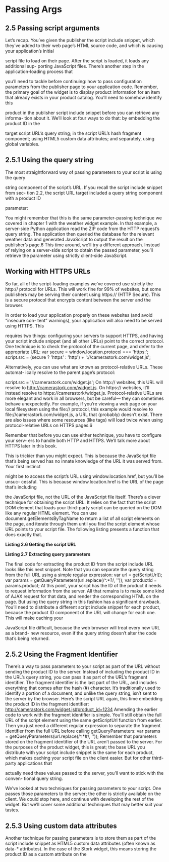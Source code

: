 # Passing Args

## 2.5 Passing script arguments

Let’s recap. You’ve given the publisher the script include snippet, which they’ve added
to their web page’s HTML source code, and which is causing your application’s initial

script file to load on their page. After the script is loaded, it loads any additional sup-
porting JavaScript files. There’s another step in the application-loading process that

you’ll need to tackle before continuing: how to pass configuration parameters from
the publisher page to your application code.
Remember, the primary goal of the widget is to display product information for an
item that already exists in your product catalog. You’ll need to somehow identify this

product in the publisher script include snippet before you can retrieve any informa-
tion about it. We’ll look at four ways to do that: by embedding the product ID in the

target script URL’s query string; in the script URL’s hash fragment component; using
HTML5 custom data attributes; and separately, using global variables.

## 2.5.1 Using the query string

The most straightforward way of passing parameters to your script is using the query

string component of the script’s URL. If you recall the script include snippet from sec-
tion 2.2, the script URL target included a query string component with a product ID

parameter:

<script>
(function() {
var script = document.createElement('script');
script.async = true;
script.src = 'http://camerastork.com/widget.js?product=1234';

var entry = document.getElementsByTagName('script')[0];
entry.parentNode.insertBefore(script, entry);
})();
</script>

You might remember that this is the same parameter-passing technique we covered in
chapter 1 with the weather widget example. In that example, a server-side Python
application read the ZIP code from the HTTP request’s query string. The application
then queried the database for the relevant weather data and generated JavaScript to
output the result on the publisher’s page.6
This time around, we’ll try a different approach. Instead of relying on a server-side
script to obtain the passed parameter, you’ll retrieve the parameter using strictly
client-side JavaScript.

## Working with HTTPS URLs

So far, all of the script-loading examples we’ve covered use strictly the http://
protocol for URLs. This will work fine for 99% of websites, but some publishers may
be serving their content using https:// (HTTP Secure). This is a secure protocol that
encrypts content between the server and the browser.

In order to load your application properly on these websites (and avoid “insecure con-
tent” warnings), your application will also need to be served using HTTPS. This

requires two things: configuring your servers to support HTTPS, and having your script
include snippet (and all other URLs) point to the correct protocol. One technique is to
check the protocol of the current page, and defer to the appropriate URL:
var secure = window.location.protocol === 'https:';
script.src = (secure ? 'https' : 'http') +
'://camerastork.com/widget.js';

Alternatively, you can use what are known as protocol-relative URLs. These automat-
ically resolve to the parent page’s protocol:

script.src = '//camerastork.com/widget.js';
On http:// websites, this URL will resolve to http://camerastork.com/widget.js. On
https:// websites, it’ll instead resolve to https://camerastork/widget.js.
Protocol-relative URLs are more elegant and work in all browsers, but be careful—
they can sometimes behave unexpectedly. For example, if you’re viewing a web page
on your local filesystem using the file:// protocol, this example would resolve to
file://camerastork.com/widget.js, a URL that (probably) doesn’t exist. There are
also issues where some resources (like <link> tags) will load twice when using
protocol-relative URLs on HTTPS pages.6

Remember that before you can use either technique, you have to configure your serv-
ers to handle both HTTP and HTTPS. We’ll talk more about HTTPS later in this book.

This is trickier than you might expect. This is because the JavaScript file that’s
being served has no innate knowledge of the URL it was served from. Your first instinct

might be to access the script’s URL using window.location.href, but you’ll be unsuc-
cessful. This is because window.location.href is the URL of the page that’s including

the JavaScript file, not the URL of the JavaScript file itself.
There’s a clever technique for obtaining the script URL. It relies on the fact that
the script DOM element that loads your third-party script can be queried on the DOM
like any regular HTML element. You can use document.getElementsByTagName to
return a list of all script elements on the page, and iterate through them until you find
the script element whose URL points to your script file. The following listing presents
a function that does exactly that.

**Listing 2.6 Getting the script URL**

**Listing 2.7 Extracting query parameters**

The final code for extracting the product ID from the script include URL looks like
this next snippet. Note that you can separate the query string from the full URL using
a simple regular expression:
var url = getScriptUrl();
var params = getQueryParameters(url.replace(/^.\*\?/, ''));
var productId = params.product;
At this point, your script has the ID of the product it needs to request information
from the server. All that remains is to make some kind of AJAX request for that data,
and render the corresponding HTML on the page.
But using the query string in this fashion has a significant drawback. You’ll need to
distribute a different script include snippet for each product, because the product ID
component of the URL will change for each one. This will make caching your

JavaScript file difficult, because the web browser will treat every new URL as a brand-
new resource, even if the query string doesn’t alter the code that’s being returned.

## 2.5.2 Using the Fragment Identifier

There’s a way to pass parameters to your script as part of the URL without sending the
product ID to the server. Instead of including the product ID in the URL’s query string,
you can pass it as part of the URL’s fragment identifier. The fragment identifier is the
last part of the URL, and includes everything that comes after the hash (#) character.
It’s traditionally used to identify a portion of a document, and unlike the query string,
isn’t sent to the server by the browser.
Here’s the script URL again, this time embedding the product ID in the fragment
identifier:
http://camerastork.com/widget.js#product_id=1234
Amending the earlier code to work with the fragment identifier is simple. You’ll still
obtain the full URL of the script element using the same getScriptUrl function from
earlier. Then you just need a different regular expression to separate the fragment
identifier from the full URL before calling getQueryParameters:
var params = getQueryParameters(url.replace(/^.\*\#/, ''));
Remember that parameters stored on the fragment identifier of the URL aren’t passed
to the server. For the purposes of the product widget, this is great; the base URL you
distribute with your script include snippet is the same for each product, which makes
caching your script file on the client easier. But for other third-party applications that

actually need these values passed to the server, you’ll want to stick with the conven-
tional query string.

We’ve looked at two techniques for passing parameters to your script. One passes
those parameters to the server; the other is strictly available on the client. We could
stop here, and continue with developing the rest of the widget. But we’ll cover some
additional techniques that may better suit your tastes.

## 2.5.3 Using custom data attributes

Another technique for passing parameters is to store them as part of the script include
snippet as HTML5 custom data attributes (often known as data-\* attributes). In the case
of the Stork widget, this means storing the product ID as a custom attribute on the

<script> tag itself.
Let’s take a look at the amended Camera Stork code.

**Listing 2.8 Embedding the product ID in custom data attributes**

You can see that we’ve added an attribute to the script include snippet, named data-
stork-product-id. This attribute contains the product ID. The name of the data-*

attribute is prefixed with stork so that it’s less likely to conflict with other JavaScript
code.

WHAT ARE DATA-* ATTRIBUTES? HTML5 introduces a new feature, data-* attri-
butes, which are custom attributes for embedding data in HTML elements.

They’re simple to use; any attribute prefixed with the data- token is consid-
ered a custom attribute and ignored by the browser. Data attributes are sup-
ported by nearly every browser; even older browsers that don’t explicitly

recognize data-* attributes work correctly because they ignore unknown attri-
butes by default.

Next up, your third-party application code needs to query the DOM to locate the script
element containing this attribute. This should feel similar to the examples from the
query string and fragment identifier techniques.

**Listing 2.9 Locating and extracting the data-stork-product-id attribute value**

Fairly straightforward, right? One of the benefits of using data-* attributes like this is

that they can also help your script identify the DOM location of the script include snip-
pet on the publisher’s page. This is especially valuable if the script include snippet’s

location denotes where your third-party application ought to render itself. We’ll
explore this in greater detail in the next chapter.
THE DATA-* JAVASCRIPT API As part of HTML5, the W3C has defined useful
interfaces for accessing data-* attributes in JavaScript. For example, you could
instead use the dataset DOM property to access the data-stork-product-id
attribute from listing 2.9:
id = scripts[i].dataset.dataStorkProductId;
Unfortunately, browser support for the dataset property is still limited—no

version of Internet Explorer currently supports it. In the meantime, we rec-
ommend doing things the old-fashioned way, using the getAttribute DOM method.


## 2.5.4 Using global variables

In the past few sections, we’ve explored using the DOM as a means of passing parame-
ters to your third-party application. An alternate approach is to avoid the DOM

entirely, and instead use global variables. Any variables declared in the browser’s top-
most variable scope are attached to the window object, and are accessible by any script

running on the page.
The next listing changes the script include snippet from section 2.1 to declare a
global variable whose purpose is to pass the product ID to your third-party script.

**Listing 2.10 Passing script arguments using global variables**

In your third-party script file (widget.js), you can just read the contents of the
product_id variable, and you’re on your way to loading that product’s current vote
rating and rendering it into the page.
There’s a catch: global variables like this are shared by all scripts executing on the
page, and can be read or altered by any of them. Similarly, by setting this value, you
might be overwriting a variable that’s relied on by another script loaded elsewhere on
the publisher’s page.
A better idea is to put the global variable inside your application namespace. That
will reduce variable conflicts with other scripts, because the likelihood of another
script sharing your branded namespace is small. You’ll have to initialize the
namespace first, because the widget.js file where the namespace was previously
declared won’t have been loaded yet:

Namespacing the script parameter like this will reduce conflicts, but there’s still a sig-
nificant downside: you can only define one product_id parameter per page. If the

publisher tries to include the script include snippet a second time for a different prod-
uct, the second product_id assignment might overwrite the first value by the time the

first script file is loaded.

ASYNCHRONOUS SCRIPT INCLUDES DON’T PRESERVE EXECUTION ORDER Remem-
ber, we’re loading the third-party script asynchronously to improve page per-
formance. That means that there’s no predicting when the script will finish

downloading and run. It also means that the browser doesn’t maintain execu-
tion order of asynchronous scripts, which can lead to race conditions if you’re

not careful.
GLOBAL VARIABLE ARRAYS
To avoid global variable collisions, you can instead pass parameter variables in global
arrays. If a second script include detects earlier parameter declarations, it merely
appends to the array. When the script loads, it can iterate over the array of parameters
and execute the rendering method for each passed ID:

Now you have your bases covered. The downside is that the script include snippet has
grown by three lines of code—not a big deal. The upside is that the script include
snippet can be included many times on the page, and you’ll have an array of product
IDs to work with.
Is there a benefit to using global variables to pass parameters over embedding
them in the DOM, either via the query string or fragment identifier, or using data-*

attributes? Sure. For starters, you can embed any type of JavaScript object as a parame-
ter, like a dictionary object. And embedding parameters as global variables is, debat-
ably, more clear to publishers than appending them to the end of a long URL. Last,

unlike the other techniques we covered, you don’t need to query the DOM in order to
extract the parameters—they’re already initialized as JavaScript variables for you.
When performance matters above all else, global variables may be the best choice.
Table 2.1 summarizes the pros and cons of the various techniques.
